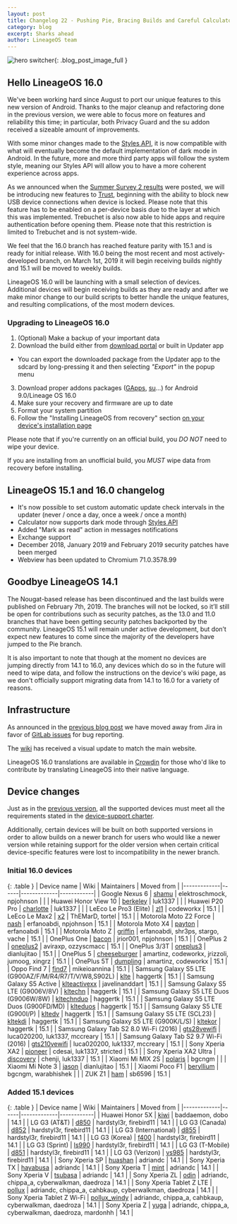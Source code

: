 ```yaml
---
layout: post
title: Changelog 22 - Pushing Pie, Bracing Builds and Careful Calculator
category: blog
excerpt: Sharks ahead
author: LineageOS team
---
```


![hero switcher]({{site.baseurl}}/images/2019-03-01/hero.png){: .blog_post_image_full }

## Hello LineageOS 16.0

We've been working hard since August to port our unique features to this new version of Android.
Thanks to the major cleanup and refactoring done in the previous version, we were
able to focus more on features and reliability this time; in particular, both Privacy Guard
and the su addon received a sizeable amount of improvements.

With some minor changes made to the [Styles API](https://wiki.lineageos.org/sdk/api/styles.html), it is now
compatible with what will eventually become the default implementation of dark mode in Android.
In the future, more and more third party apps will follow the system style, meaning our Styles API
will allow you to have a more coherent experience across apps.

As we announced when the [Summer Survey 2 results]({{site.baseurl}}/Summer-Survey-2-Results/) were posted,
we will be introducing new features to [Trust]({{site.baseurl}}/Trust-me/),
beginning with the ability to block new USB device connections when device is locked.
Please note that this feature has to be enabled on a per-device basis due to the
layer at which this was implemented.
Trebuchet is also now able to hide apps and require authentication before opening them.
Please note that this restriction is limited to Trebuchet and is not system-wide.

We feel that the 16.0 branch has reached feature parity with 15.1 and is ready for initial release.
With 16.0 being the most recent and most actively-developed branch, on March 1st, 2019 it will begin receiving builds nightly and 15.1 will be moved to weekly builds.

LineageOS 16.0 will be launching with a small selection of devices. Additional devices will begin receiving builds as they are
ready and after we make minor change to our build scripts to better handle the unique features, and resulting complications, of the most modern devices.

### Upgrading to LineageOS 16.0

 1. (Optional) Make a backup of your important data
 2. Download the build either from [download portal](https://download.lineageos.org) or built in Updater app
   * You can export the downloaded package from the Updater app to the sdcard by long-pressing it and then selecting _"Export"_ in the popup menu
 3. Download proper addons packages ([GApps](https://wiki.lineageos.org/gapps.html), [su](https://download.lineageos.org/extras)...) for Android 9.0/Lineage OS 16.0
 4. Make sure your recovery and firmware are up to date
 5. Format your system partition
 6. Follow the "Installing LineageOS from recovery" section [on your device's installation page](https://wiki.lineageos.org/install_guides.html)

Please note that if you're currently on an official build, you *DO NOT* need to wipe your device.

If you are installing from an unofficial build, you *MUST* wipe data from recovery before installing.

## LineageOS 15.1 and 16.0 changelog

* It's now possible to set custom automatic update check intervals in the updater (never / once a day, once a week / once a month)
* Calculator now supports dark mode through [Styles API](https://wiki.lineageos.org/sdk/api/styles.html)
* Added "Mark as read" action in messages notifications
* Exchange support
* December 2018, January 2019 and February 2019 security patches have been merged
* Webview has been updated to Chromium 71.0.3578.99

## Goodbye LineageOS 14.1

The Nougat-based release has been discontinued and the last builds were published on February 7th, 2019.
The branches will not be locked, so it’ll still be open for contributions such as security patches,
as the 13.0 and 11.0 branches that have been getting security patches backported by the community.
LineageOS 15.1 will remain under active development, but don’t expect new features to come since the
majority of the developers have jumped to the Pie branch.

It is also important to note that though at the moment no devices are jumping directly from 14.1 to 16.0, any devices which do so in the future will need
to wipe data, and follow the instructions on the device's wiki page, as we don't officially support migrating data from 14.1 to 16.0 for a variety of reasons.

## Infrastructure

As announced in the [previous blog post]({{site.baseurl}}/Changelog-21/) we have moved away from Jira in favor of
[GitLab issues](https://gitlab.com/LineageOS/issues) for bug reporting.

The [wiki](https://wiki.lineageos.org) has received a visual update to match the main website.

LineageOS 16.0 translations are available in [Crowdin](https://wiki.lineageos.org/translate-howto.html)
for those who'd like to contribute by translating LineageOS into their native language.

## Device changes

Just as in the [previous version]({{site.baseurl}}/Changelog-16/), all the supported devices must meet all the
requirements stated in the [device-support charter](https://github.com/LineageOS/charter/blob/master/device-support-requirements.md).

Additionally, certain devices will be built on both supported versions in order to allow builds on a newer branch for users who would like a newer version
while retaining support for the older version when certain critical device-specific features were lost to incompatibility in the newer branch.

### Initial 16.0 devices

{: .table }
| Device name | Wiki | Maintainers | Moved from |
|-------------|------|-------------|------------|
| Google Nexus 6 | [shamu](https://wiki.lineageos.org/devices/shamu) | elektroschmock, npjohnson | |
| Huawei Honor View 10 | [berkeley](https://wiki.lineageos.org/devices/berkeley) | luk1337 | |
| Huawei P20 Pro | [charlotte](https://wiki.lineageos.org/devices/charlotte) | luk1337 | |
| LeEco Le Pro3 (Elite) | [zl1](https://wiki.lineageos.org/devices/zl1) | codeworkx | 15.1 |
| LeEco Le Max2 | [x2](https://wiki.lineageos.org/devices/x2) | ThEMarD, tortel | 15.1 |
| Motorola Moto Z2 Force | [nash](https://wiki.lineageos.org/devices/nash) | erfanoabdi, npjohnson | 15.1 |
| Motorola Moto X4 | [payton](https://wiki.lineageos.org/devices/payton) | erfanoabdi | 15.1 |
| Motorola Moto Z | [griffin](https://wiki.lineageos.org/devices/griffin) | erfanoabdi, shr3ps, stargo, vache | 15.1 |
| OnePlus One | [bacon](https://wiki.lineageos.org/devices/bacon) | jrior001, npjohnson | 15.1 |
| OnePlus 2 | [oneplus2](https://wiki.lineageos.org/devices/oneplus2) | aviraxp, ozzyscmacc | 15.1 |
| OnePlus 3/3T | [oneplus3](https://wiki.lineageos.org/devices/oneplus3) | dianlujitao | 15.1 |
| OnePlus 5 | [cheeseburger](https://wiki.lineageos.org/devices/cheeseburger) | amartinz, codeworkx, jrizzoli, jumoog, xingrz | 15.1 |
| OnePlus 5T | [dumpling](https://wiki.lineageos.org/devices/dumpling) | amartinz, codeworkx | 15.1 |
| Oppo Find 7 | [find7](https://wiki.lineageos.org/devices/find7) | mikeioannina | 15.1 |
| Samsung Galaxy S5 LTE (G900AZ/F/M/R4/R7/T/V/W8,S902L) | [klte](https://wiki.lineageos.org/devices/klte) | haggertk | 15.1 |
| Samsung Galaxy S5 Active | [klteactivexx](https://wiki.lineageos.org/devices/klteactivexx) | javelinanddart | 15.1 |
| Samsung Galaxy S5 LTE (G9006V/8V) | [kltechn](https://wiki.lineageos.org/devices/kltechn) | haggertk | 15.1 |
| Samsung Galaxy S5 LTE Duos (G9006W/8W)  | [kltechnduo](https://wiki.lineageos.org/devices/kltechnduo) | haggertk | 15.1 |
| Samsung Galaxy S5 LTE Duos (G900FD/MD)  | [klteduos](https://wiki.lineageos.org/devices/klteduos) | haggertk | 15.1 |
| Samsung Galaxy S5 LTE (G900I/P) | [kltedv](https://wiki.lineageos.org/devices/kltedv) | haggertk | 15.1 |
| Samsung Galaxy S5 LTE (SCL23) | [kltekdi](https://wiki.lineageos.org/devices/kltekdi) | haggertk | 15.1 |
| Samsung Galaxy S5 LTE (G900K/L/S) | [kltekor](https://wiki.lineageos.org/devices/kltekor) | haggertk | 15.1 |
| Samsung Galaxy Tab S2 8.0 Wi-Fi (2016) | [gts28vewifi](https://wiki.lineageos.org/devices/gts28vewifi) | luca020200, luk1337, mccreary | 15.1 |
| Samsung Galaxy Tab S2 9.7 Wi-Fi (2016) | [gts210vewifi](https://wiki.lineageos.org/devices/gts210vewifi) | luca020200, luk1337, mccreary | 15.1 |
| Sony Xperia XA2 | [pioneer](https://wiki.lineageos.org/devices/pioneer) | cdesai, luk1337, stricted | 15.1 |
| Sony Xperia XA2 Ultra | [discovery](https://wiki.lineageos.org/devices/discovery) | chenji, luk1337 | 15.1 |
| Xiaomi Mi MIX 2S | [polaris](https://wiki.lineageos.org/devices/polaris) | bgcngm | |
| Xiaomi Mi Note 3 | [jason](https://wiki.lineageos.org/devices/jason) | dianlujitao | 15.1 |
| Xiaomi Poco F1 | [beryllium](https://wiki.lineageos.org/devices/beryllium) | bgcngm, warabhishek | |
| ZUK Z1 | [ham](https://wiki.lineageos.org/devices/ham) | sb6596 | 15.1 |

### Added 15.1 devices

{: .table }
| Device name | Wiki | Maintainers | Moved from |
|-------------|------|-------------|------------|
| Huawei Honor 5X | [kiwi](https://wiki.lineageos.org/devices/kiwi) | baddaemon, dobo | 14.1 |
| LG G3 (AT&T) | [d850](https://wiki.lineageos.org/devices/d850) | hardstyl3r, firebird11 | 14.1 |
| LG G3 (Canada) | [d852](https://wiki.lineageos.org/devices/d852) | hardstyl3r, firebird11 | 14.1 |
| LG G3 (International) | [d855](https://wiki.lineageos.org/devices/d855) | hardstyl3r, firebird11 | 14.1 |
| LG G3 (Korea) | [f400](https://wiki.lineageos.org/devices/f400) | hardstyl3r, firebird11 | 14.1 |
| LG G3 (Sprint) | [ls990](https://wiki.lineageos.org/devices/ls990) | hardstyl3r, firebird11 | 14.1 |
| LG G3 (T-Mobile) | [d851](https://wiki.lineageos.org/devices/d851) | hardstyl3r, firebird11 | 14.1 |
| LG G3 (Verizon) | [vs985](https://wiki.lineageos.org/devices/vs985) | hardstyl3r, firebird11 | 14.1 |
| Sony Xperia SP | [huashan](https://wiki.lineageos.org/devices/huashan) | adriandc | 14.1 |
| Sony Xperia TX | [hayabusa](https://wiki.lineageos.org/devices/hayabusa) | adriandc | 14.1 |
| Sony Xperia T | [mint](https://wiki.lineageos.org/devices/mint) | adriandc | 14.1 |
| Sony Xperia V | [tsubasa](https://wiki.lineageos.org/devices/tsubasa) | adriandc | 14.1 |
| Sony Xperia ZL | [odin](https://wiki.lineageos.org/devices/odin) | adriandc, chippa_a, cyberwalkman, daedroza | 14.1 |
| Sony Xperia Tablet Z LTE | [pollux](https://wiki.lineageos.org/devices/pollux) | adriandc, chippa_a, cahbkaup, cyberwalkman, daedroza | 14.1 |
| Sony Xperia Tablet Z Wi-Fi | [pollux_windy](https://wiki.lineageos.org/devices/pollux_windy) | adriandc, chippa_a, cahbkaup, cyberwalkman, daedroza | 14.1 |
| Sony Xperia Z | [yuga](https://wiki.lineageos.org/devices/yuga) | adriandc, chippa_a, cyberwalkman, daedroza, mardonhh | 14.1 |

